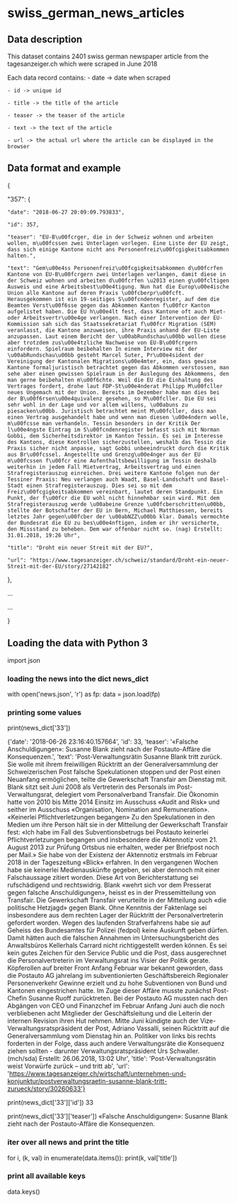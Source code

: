 # swiss_german_news_articles



## Data description

This dataset contains 2401 swiss german newspaper article from the tagesanzeiger.ch
which were scraped in June 2018

Each data record contains:
    - date -> date when scraped
    
    - id -> unique id
    
    - title -> the title of the article
    
    - teaser -> the teaser of the article
    
    - text -> the text of the article
    
    - url -> the actual url where the article can be displayed in the browser






## Data format and example


{

"357": {

    "date": "2018-06-27 20:09:09.793833",
    
    "id": 357,
    
    "teaser": "EU-B\u00fcrger, die in der Schweiz wohnen und arbeiten wollen, m\u00fcssen zwei Unterlagen vorlegen. Eine Liste der EU zeigt, dass sich einige Kantone nicht ans Personenfreiz\u00fcgigkeitsabkommen halten.",
    
    "text": "Gem\u00e4ss Personenfreiz\u00fcgigkeitsabkommen d\u00fcrfen Kantone von EU-B\u00fcrgern zwei Unterlagen verlangen, damit diese in der Schweiz wohnen und arbeiten d\u00fcrfen \u2013 einen g\u00fcltigen Ausweis und eine Arbeitsbest\u00e4tigung. Nun hat die Europ\u00e4ische Union alle Kantone auf deren Praxis \u00fcberpr\u00fcft. Herausgekommen ist ein 19-seitiges S\u00fcndenregister, auf dem die Beamten Verst\u00f6sse gegen das Abkommen Kanton f\u00fcr Kanton aufgelistet haben. Die EU h\u00e4lt fest, dass Kantone oft auch Miet- oder Arbeitsvertr\u00e4ge verlangen. Nach einer Intervention der EU-Kommission sah sich das Staatssekretariat f\u00fcr Migration (SEM) veranlasst, die Kantone anzuweisen, ihre Praxis anhand der EU-Liste anzupassen. Laut einem Bericht der \u00abRundschau\u00bb wollen diese aber trotzdem zus\u00e4tzliche Nachweise von EU-B\u00fcrgern einfordern. Spielraum beibehalten In einem Interview mit der \u00abRundschau\u00bb gesteht Marcel Suter, Pr\u00e4sident der Vereinigung der Kantonalen Migrations\u00e4mter, ein, dass gewisse Kantone formaljuristisch betrachtet gegen das Abkommen verstossen, man sehe aber einen gewissen Spielraum in der Auslegung des Abkommens, den man gerne beibehalten m\u00f6chte. Weil die EU die Einhaltung des Vertrages fordert, drohe laut FDP-St\u00e4nderat Philipp M\u00fcller neues Ungemach mit der Union. Bereits im Dezember habe man dies bei der B\u00f6rsen\u00e4quivalenz gesehen, so M\u00fcller. Die EU sei sehr wohl in der Lage und vor allem willens, \u00abuns zu piesacken\u00bb. Juristisch betrachtet meint M\u00fcller, dass man einen Vertrag ausgehandelt habe und wenn man diesen \u00e4ndern wolle, m\u00fcsse man verhandeln. Tessin besonders in der Kritik Der l\u00e4ngste Eintrag im S\u00fcndenregister befasst sich mit Norman Gobbi, dem Sicherheitsdirektor im Kanton Tessin. Es sei im Interesse des Kantons, diese Kontrollen sicherzustellen, weshalb das Tessin die Praxis sicher nicht anpasse, sagt Gobbi unbeeindruckt durch die Kritik aus Br\u00fcssel. Angestellte und Grenzg\u00e4nger aus der EU m\u00fcssen f\u00fcr eine Aufenthaltsbewilligung im Tessin deshalb weiterhin in jedem Fall Mietvertrag, Arbeitsvertrag und einen Strafregisterauszug einreichen. Drei weitere Kantone folgen nun der Tessiner Praxis: Neu verlangen auch Waadt, Basel-Landschaft und Basel-Stadt einen Strafregisterauszug. Dies sei so mit dem Freiz\u00fcgigkeitsabkommen vereinbart, lautet deren Standpunkt. Ein Punkt, der f\u00fcr die EU wohl nicht hinnehmbar sein wird. Mit dem Strafregisterauszug werde \u00abeine Grenze \u00fcberschritten\u00bb, stellte der Botschafter der EU in Bern, Michael Matthiessen, bereits letztes Jahr gegen\u00fcber der \u00abNZZ\u00bb klar. Damals vermochte der Bundesrat die EU zu bes\u00e4nftigen, indem er ihr versicherte, den Missstand zu beheben. Dem war offenbar nicht so. (nag) Erstellt: 31.01.2018, 19:26 Uhr",
    
    "title": "Droht ein neuer Streit mit der EU?",
    
    "url": "https://www.tagesanzeiger.ch/schweiz/standard/Droht-ein-neuer-Streit-mit-der-EU/story/27142182"
    
},

...

...

}





## Loading the data with Python 3


import json

### loading the news into the dict news_dict
with open('news.json', 'r') as fp:
    data = json.load(fp)


### printing some values
print(news_dict['33'])

{'date': '2018-06-26 23:16:40.157664',
 'id': 33,
 'teaser': '«Falsche Anschuldigungen»: Susanne Blank zieht nach der Postauto-Affäre die Konsequenzen.',
 'text': 'Post-Verwaltungsrätin Susanne Blank tritt zurück. Sie wolle mit ihrem freiwilligen Rücktritt an der Generalversammlung der Schweizerischen Post falsche Spekulationen stoppen und der Post einen Neuanfang ermöglichen, teilte die Gewerkschaft Transfair am Dienstag mit. Blank sitzt seit Juni 2008 als Vertreterin des Personals im Post-Verwaltungsrat, delegiert vom Personalverband Transfair. Die Ökonomin hatte von 2010 bis Mitte 2014 Einsitz im Ausschuss «Audit and Risk» und seither im Ausschuss «Organisation, Nomination and Remuneration». «Keinerlei Pflichtverletzungen begangen» Zu den Spekulationen in den Medien um ihre Person hält sie in der Mitteilung der Gewerkschaft Transfair fest: «Ich habe im Fall des Subventionsbetrugs bei Postauto keinerlei Pflichtverletzungen begangen und insbesondere die Aktennotiz vom 21. August 2013 zur Prüfung Ortsbus nie erhalten, weder per Briefpost noch per Mail.» Sie habe von der Existenz der Aktennotiz erstmals im Februar 2018 in der Tageszeitung «Blick» erfahren. In den vergangenen Wochen habe sie keinerlei Medienauskünfte gegeben, sei aber dennoch mit einer Falschaussage zitiert worden. Diese Art von Berichterstattung sei rufschädigend und rechtswidrig. Blank «wehrt sich vor dem Presserat gegen falsche Anschuldigungen», heisst es in der Pressemitteilung von Transfair. Die Gewerkschaft Transfair verurteilte in der Mitteilung auch «die politische Hetzjagd» gegen Blank. Ohne Kenntnis der Faktenlage sei insbesondere aus dem rechten Lager der Rücktritt der Personalvertreterin gefordert worden. Wegen des laufenden Strafverfahrens habe sie auf Geheiss des Bundesamtes für Polizei (fedpol) keine Auskunft geben dürfen. Damit hätten auch die falschen Annahmen im Untersuchungsbericht des Anwaltsbüros Kellerhals Carrard nicht richtiggestellt werden können. Es sei kein gutes Zeichen für den Service Public und die Post, dass ausgerechnet die Personalvertreterin im Verwaltungsrat ins Visier der Politik gerate. Köpferollen auf breiter Front Anfang Februar war bekannt geworden, dass die Postauto AG jahrelang im subventionierten Geschäftsbereich Regionaler Personenverkehr Gewinne erzielt und zu hohe Subventionen von Bund und Kantonen eingestrichen hatte. Im Zuge dieser Affäre musste zunächst Post-Chefin Susanne Ruoff zurücktreten. Bei der Postauto AG mussten nach den Abgängen von CEO und Finanzchef im Februar Anfang Juni auch die noch verbliebenen acht Mitglieder der Geschäftsleitung und die Leiterin der internen Revision ihren Hut nehmen. Mitte Juni kündigte auch der Vize-Verwaltungsratspräsident der Post, Adriano Vassalli, seinen Rücktritt auf die Generalversammlung vom Dienstag hin an. Politiker von links bis rechts forderten in der Folge, dass auch andere Verwaltungsräte die Konsequenz ziehen sollten - darunter Verwaltungsratspräsident Urs Schwaller. (mch/sda) Erstellt: 26.06.2018, 13:02 Uhr',
 'title': 'Post-Verwaltungsrätin weist Vorwürfe zurück – und tritt ab',
 'url': 'https://www.tagesanzeiger.ch/wirtschaft/unternehmen-und-konjunktur/postverwaltungsraetin-susanne-blank-tritt-zurueck/story/30260633'}


print(news_dict['33']['id'])
33

print(news_dict['33']['teaser'])
«Falsche Anschuldigungen»: Susanne Blank zieht nach der Postauto-Affäre die Konsequenzen.



### iter over all news and print the title
for i, (k, val) in enumerate(data.items()):
    print(k, val['title'])

### print all available keys
data.keys()
